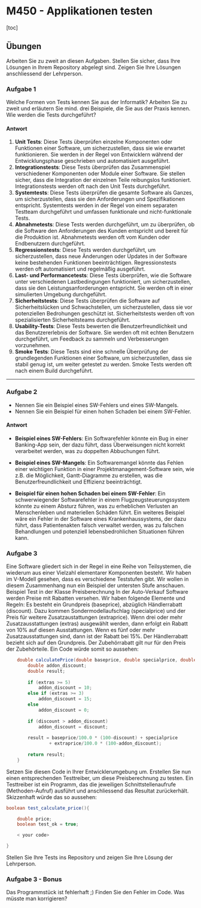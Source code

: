 # M450 - Applikationen testen

[toc]

## Übungen

Arbeiten Sie zu zweit an diesen Aufgaben.
Stellen Sie sicher, dass Ihre Lösungen in Ihrem Repository abgelegt sind.
Zeigen Sie Ihre Lösungen anschliessend der Lehrperson.

### Aufgabe 1

Welche Formen von Tests kennen Sie aus der Informatik?
Arbeiten Sie zu zweit und erläutern Sie mind. drei Beispiele, die Sie aus der Praxis kennen.
Wie werden die Tests durchgeführt?

#### Antwort

1. **Unit Tests**: Diese Tests überprüfen einzelne Komponenten oder Funktionen einer Software, um sicherzustellen, dass sie wie erwartet funktionieren. Sie werden in der Regel von Entwicklern während der Entwicklungsphase geschrieben und automatisiert ausgeführt.
2. **Integrationstests**: Diese Tests überprüfen das Zusammenspiel verschiedener Komponenten oder Module einer Software. Sie stellen sicher, dass die Integration der einzelnen Teile reibungslos funktioniert. Integrationstests werden oft nach den Unit Tests durchgeführt.
3. **Systemtests**: Diese Tests überprüfen die gesamte Software als Ganzes, um sicherzustellen, dass sie den Anforderungen und Spezifikationen entspricht. Systemtests werden in der Regel von einem separaten Testteam durchgeführt und umfassen funktionale und nicht-funktionale Tests.
4. **Abnahmetests**: Diese Tests werden durchgeführt, um zu überprüfen, ob die Software den Anforderungen des Kunden entspricht und bereit für die Produktion ist. Abnahmetests werden oft vom Kunden oder Endbenutzern durchgeführt.
5. **Regressionstests**: Diese Tests werden durchgeführt, um sicherzustellen, dass neue Änderungen oder Updates in der Software keine bestehenden Funktionen beeinträchtigen. Regressionstests werden oft automatisiert und regelmäßig ausgeführt.
6. **Last- und Performancetests**: Diese Tests überprüfen, wie die Software unter verschiedenen Lastbedingungen funktioniert, um sicherzustellen, dass sie den Leistungsanforderungen entspricht. Sie werden oft in einer simulierten Umgebung durchgeführt.
7. **Sicherheitstests**: Diese Tests überprüfen die Software auf Sicherheitslücken und Schwachstellen, um sicherzustellen, dass sie vor potenziellen Bedrohungen geschützt ist. Sicherheitstests werden oft von spezialisierten Sicherheitsteams durchgeführt.
8. **Usability-Tests**: Diese Tests bewerten die Benutzerfreundlichkeit und das Benutzererlebnis der Software. Sie werden oft mit echten Benutzern durchgeführt, um Feedback zu sammeln und Verbesserungen vorzunehmen.
9. **Smoke Tests**: Diese Tests sind eine schnelle Überprüfung der grundlegenden Funktionen einer Software, um sicherzustellen, dass sie stabil genug ist, um weiter getestet zu werden. Smoke Tests werden oft nach einem Build durchgeführt.

---

### Aufgabe 2

- Nennen Sie ein Beispiel eines SW-Fehlers und eines SW-Mangels.
- Nennen Sie ein Beispiel für einen hohen Schaden bei einem SW-Fehler.

#### Antwort
- **Beispiel eines SW-Fehlers**: Ein Softwarefehler könnte ein Bug in einer Banking-App sein, der dazu führt, dass Überweisungen nicht korrekt verarbeitet werden, was zu doppelten Abbuchungen führt.
- **Beispiel eines SW-Mangels**: Ein Softwaremangel könnte das Fehlen einer wichtigen Funktion in einer Projektmanagement-Software sein, wie z.B. die Möglichkeit, Gantt-Diagramme zu erstellen, was die Benutzerfreundlichkeit und Effizienz beeinträchtigt.

- **Beispiel für einen hohen Schaden bei einem SW-Fehler**: Ein schwerwiegender Softwarefehler in einem Flugzeugsteuerungssystem könnte zu einem Absturz führen, was zu erheblichen Verlusten an Menschenleben und materiellen Schäden führt. Ein weiteres Beispiel wäre ein Fehler in der Software eines Krankenhaussystems, der dazu führt, dass Patientenakten falsch verwaltet werden, was zu falschen Behandlungen und potenziell lebensbedrohlichen Situationen führen kann.

### Aufgabe 3

Eine Software gliedert sich in der Regel in eine Reihe von Teilsystemen, die wiederum aus einer Vielzahl elementarer
Komponenten besteht. Wir haben im V-Modell gesehen, dass es verschiedene Teststufen gibt. Wir wollen in diesem
Zusammenhang nun ein Beispiel der untersten Stufe anschauen.
Beispiel Test in der Klasse Preisberechnung
In der Auto-Verkauf Software werden Preise mit Rabatten versehen.
Wir haben folgende Elemente und Regeln:
Es besteht ein Grundpreis (baseprice), abzüglich Händlerrabatt (discount).
Dazu kommen Sondermodellaufschlag (specialprice) und der Preis für weitere Zusatzaustattungen (extraprice).
Wenn drei oder mehr Zusatzausstattungen (extras) ausgewählt werden, dann erfolgt ein Rabatt von 10% auf diesen
Ausstattungen. Wenn es fünf oder mehr Zusatzausstattungen sind, dann ist der Rabatt bei 15%.
Der Händlerrabatt bezieht sich auf den Grundpreis. Der Zubehörrabatt gilt nur für den Preis der Zubehörteile.
Ein Code würde somit so aussehen:

```java
    double calculatePrice(double baseprice, double specialprice, double extraprice, int extras, double discount) {
        double addon_discount;
        double result;
        
        if (extras >= 5) 
            addon_discount = 10;
        else if (extras >= 3)
            addon_discount = 15;
        else 
            addon_discount = 0;
        
        if (discount > addon_discount)
            addon_discount = discount;
        
        result = baseprice/100.0 * (100-discount) + specialprice
                + extraprice/100.0 * (100-addon_discount);
        
        return result;
    }
```

Setzen Sie diesen Code in Ihrer Entwicklerumgebung um. Erstellen Sie nun einen entsprechenden Testtreiber, um diese
Preisberechnung zu testen. Ein Testtreiber ist ein Programm, das die jeweiligen Schnittstellenaufrufe (Methoden-Aufruf)
ausführt und anschliessend das Resultat zurückerhält. Skizzenhaft würde das so aussehen:

```java
boolean test_calculate_price(){

    double price;
    boolean test_ok = true;

    < your code>

}
```

Stellen Sie Ihre Tests ins Repository und zeigen Sie Ihre Lösung der Lehrperson.

### Aufgabe 3 - Bonus

Das Programmstück ist fehlerhaft ;) Finden Sie den Fehler im Code. Was müsste man korrigieren?
